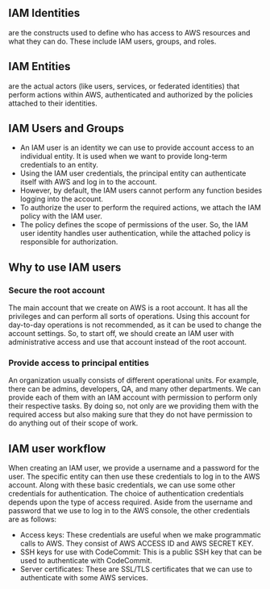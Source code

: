 ## IAM Identities 
are the constructs used to define who has access to AWS resources and what they can do. These include IAM users, groups, and roles.

## IAM Entities 
are the actual actors (like users, services, or federated identities) that perform actions within AWS, authenticated and authorized by the policies attached to their identities.

## IAM Users and Groups

- An IAM user is an identity we can use to provide account access to an individual entity. It is used when we want to provide long-term credentials to an entity.
- Using the IAM user credentials, the principal entity can authenticate itself with AWS and log in to the account.
- However, by default, the IAM users cannot perform any function besides logging into the account.
- To authorize the user to perform the required actions, we attach the IAM policy with the IAM user.
- The policy defines the scope of permissions of the user. So, the IAM user identity handles user authentication, while the attached policy is responsible for authorization.

## Why to use IAM users

### Secure the root account
The main account that we create on AWS is a root account. It has all the privileges and can perform all sorts of operations.
Using this account for day-to-day operations is not recommended, as it can be used to change the account settings. So, to start off, we should create an IAM user with administrative access and use that account instead of the root account.

### Provide access to principal entities
An organization usually consists of different operational units. For example, there can be admins, developers, QA, and many other departments. We can provide each of them with an IAM account with permission to perform only their respective tasks. By doing so, not only are we providing them with the required access but also making sure that they do not have permission to do anything out of their scope of work.

## IAM user workflow
When creating an IAM user, we provide a username and a password for the user. The specific entity can then use these credentials to log in to the AWS account. Along with these basic credentials, we can use some other credentials for authentication. The choice of authentication credentials depends upon the type of access required. Aside from the username and password that we use to log in to the AWS console, the other credentials are as follows:

- Access keys: These credentials are useful when we make programmatic calls to AWS. They consist of AWS ACCESS ID and AWS SECRET KEY.
- SSH keys for use with CodeCommit: This is a public SSH key that can be used to authenticate with CodeCommit.
- Server certificates: These are SSL/TLS certificates that we can use to authenticate with some AWS services.

  
